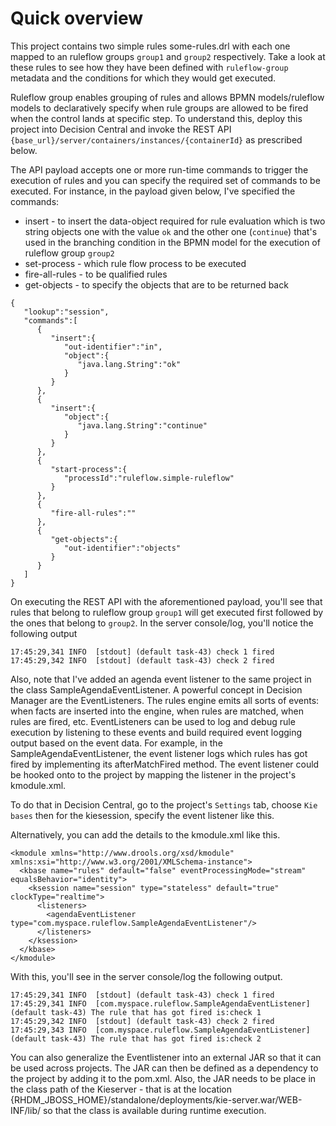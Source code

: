 # Quick overview


This project contains two simple rules some-rules.drl with each one mapped to an ruleflow groups `group1` and `group2` respectively. Take a look at these rules to see how they have been defined with `ruleflow-group` metadata and the conditions for which they would get executed. 

Ruleflow group enables grouping of rules and allows BPMN models/ruleflow models to declaratively specify when rule groups are allowed to be fired when the control lands at specific step. To understand this, deploy this project into Decision Central and invoke the REST API `{base_url}/server/containers/instances/{containerId}` as prescribed below. 

The API payload accepts one or more run-time commands to trigger the execution of rules and you can specify the required set of commands to be executed. For instance, in the payload given below, I've specified the commands:

 - insert - to insert the data-object required for rule evaluation which is two string objects one with the value `ok` and the other one (`continue`) that's used in the branching condition in the BPMN model for the execution of ruleflow group `group2`
 - set-process - which rule flow process to be executed
 - fire-all-rules - to be qualified rules
 - get-objects - to specify the objects that are to be returned back

```
{
   "lookup":"session",
   "commands":[
      {
         "insert":{
            "out-identifier":"in",
            "object":{
               "java.lang.String":"ok"
            }
         }
      },
      {
         "insert":{
            "object":{
               "java.lang.String":"continue"
            }
         }
      },
      {
         "start-process":{
            "processId":"ruleflow.simple-ruleflow"
         }
      },
      {
         "fire-all-rules":""
      },
      {
         "get-objects":{
            "out-identifier":"objects"
         }
      }
   ]
}
```

On executing the REST API with the aforementioned payload, you'll see that rules that belong to ruleflow group `group1` will get executed first followed by the ones that belong to `group2`. In the server console/log, you'll notice the following output

```
17:45:29,341 INFO  [stdout] (default task-43) check 1 fired
17:45:29,342 INFO  [stdout] (default task-43) check 2 fired
```

Also, note that I've added an agenda event listener to the same project in the class SampleAgendaEventListener. A powerful concept in Decision Manager are the EventListeners. The rules engine emits all sorts of events: when facts are inserted into the engine, when rules are matched, when rules are fired, etc.  EventListeners can be used to log and debug rule execution by listening to these events and build required event logging output based on the event data. For example, in the SampleAgendaEventListener, the event listener logs which rules has got fired by implementing its afterMatchFired method. The event listener could be hooked onto to the project by mapping the listener in the project's kmodule.xml. 

To do that in Decision Central, go to the project's `Settings` tab, choose `Kie bases` then for the kiesession, specify the event listener like this.

Alternatively, you can add the details to the kmodule.xml like this. 

```
<kmodule xmlns="http://www.drools.org/xsd/kmodule" xmlns:xsi="http://www.w3.org/2001/XMLSchema-instance">
  <kbase name="rules" default="false" eventProcessingMode="stream" equalsBehavior="identity">
    <ksession name="session" type="stateless" default="true" clockType="realtime">
      <listeners>
        <agendaEventListener type="com.myspace.ruleflow.SampleAgendaEventListener"/>
      </listeners>
    </ksession>
  </kbase>
</kmodule>
```

With this, you'll see in the server console/log the following output. 

```
17:45:29,341 INFO  [stdout] (default task-43) check 1 fired
17:45:29,341 INFO  [com.myspace.ruleflow.SampleAgendaEventListener] (default task-43) The rule that has got fired is:check 1
17:45:29,342 INFO  [stdout] (default task-43) check 2 fired
17:45:29,343 INFO  [com.myspace.ruleflow.SampleAgendaEventListener] (default task-43) The rule that has got fired is:check 2
```

You can also generalize the Eventlistener into an external JAR so that it can be used across projects. The JAR can then be defined as a dependency to the project by adding it to the pom.xml. Also, the JAR needs to be place in the class path of the Kieserver - that is at the location {RHDM_JBOSS_HOME}/standalone/deployments/kie-server.war/WEB-INF/lib/ so that the class is available during runtime execution.




